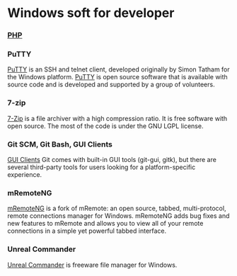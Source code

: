 # Windows soft for developer

### [PHP](php.md)

### PuTTY
[PuTTY](https://www.putty.org/) is an SSH and telnet client, developed
originally by Simon Tatham for the Windows platform.
[PuTTY](https://www.putty.org/) is open source software that is available
with source code and is developed and supported by a group of volunteers.

### 7-zip
[7-Zip](https://www.7-zip.org/) is a file archiver with a high compression ratio.
It is free software with open source. The most of the code is under the
GNU LGPL license.

### Git SCM, Git Bash, GUI Clients
[GUI Clients](https://git-scm.com/downloads) Git comes with built-in GUI tools 
(git-gui, gitk), but there are several third-party tools for users looking for
a platform-specific experience.

### mRemoteNG
[mRemoteNG](https://mremoteng.org/) is a fork of mRemote: an open source,
tabbed, multi-protocol, remote connections manager for Windows. mRemoteNG
adds bug fixes and new features to mRemote and allows you to view all of
your remote connections in a simple yet powerful tabbed interface.

### Unreal Commander
[Unreal Commander](https://x-diesel.com/) is freeware file manager for Windows.
